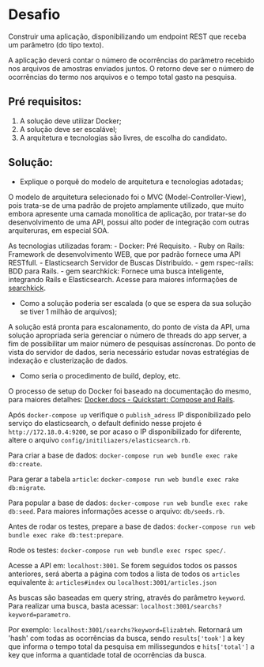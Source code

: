 # Desafio

Construir	uma	aplicação,	disponibilizando	um	endpoint	REST	que	receba	um	parâmetro	(do	tipo	texto).		

A	aplicação	deverá	contar	o	número	de	ocorrências	do	parâmetro	recebido	nos	arquivos	de	amostras	enviados	juntos.	O	retorno	deve	ser	o	número	de	ocorrências	do	termo	nos	arquivos	e	o	tempo	total	gasto	na	pesquisa.		

## Pré	requisitos:

  1.	A	solução	deve	utilizar	Docker;
  2.	A	solução	deve	ser	escalável;
  3.	A	arquitetura	e	tecnologias	são	livres,	de	escolha	do	candidato.

## Solução:		

  +	Explique	o	porquê	do	modelo	de	arquitetura	e	tecnologias	adotadas;

O modelo de arquitetura selecionado foi o MVC (Model-Controller-View), pois trata-se de uma padrão de projeto amplamente utilizado, que muito embora apresente uma camada monolitica de aplicação, por tratar-se do desenvolvimento de uma API, possui alto poder de integração com outras arquiteruras, em especial SOA.

  As tecnologias utilizadas foram:
      - Docker: Pré Requisito.
      - Ruby on Rails: Framework de desenvolvimento WEB, que por padrão fornece uma API RESTfull.
      - Elasticsearch Servidor de Buscas Distribuído.
      - gem rspec-rails: BDD para Rails.
      - gem searchkick: Fornece uma busca inteligente, integrando Rails e Elasticsearch.
  Acesse para maiores informações de [searchkick](https://github.com/ankane/searchkick).

  + Como	a	solução	poderia	ser	escalada	(o	que	se	espera	da	sua	solução	se	tiver	1	  milhão	de	arquivos);

A solução está pronta para escalonamento, do ponto de vista da API, uma solução apropriada seria gerenciar o número de threads do app server, a fim de possibilitar um maior número de pesquisas assíncronas. Do ponto de vista do servidor de dados, seria necessário estudar novas estratégias de indexação e clusterização de dados.

  +	Como	seria	o	procedimento	de	build,	deploy,	etc.

O processo de setup do Docker foi baseado na documentação do mesmo, para maiores detalhes: [Docker.docs - Quickstart: Compose and Rails](https://docs.docker.com/compose/rails/).

Após `docker-compose up` verifique o `publish_adress` IP disponibilizado pelo serviço do elasticsearch, o default definido nesse projeto é `http://172.18.0.4:9200`, se por acaso o IP disponibilizado for diferente, altere o arquivo `config/initiliazers/elasticsearch.rb`.

Para criar a base de dados: `docker-compose run web bundle exec rake db:create`.

Para gerar a tabela `article`: `docker-compose run web bundle exec rake db:migrate`.

Para popular a base de dados: `docker-compose run web bundle exec rake db:seed`. Para maiores informações acesse o arquivo: `db/seeds.rb`.

Antes de rodar os testes, prepare a base de dados: `docker-compose run web bundle exec rake db:test:prepare`.

Rode os testes: `docker-compose run web bundle exec rspec spec/.`

Acesse a API em: `localhost:3001`. Se forem seguidos todos os passos anteriores, será aberta a página com todos a lista de todos os `articles` equivalente à: `articles#index` ou `localhost:3001/articles.json`

As buscas são baseadas em query string, através do parâmetro `keyword`. Para realizar uma busca, basta acessar: `localhost:3001/searchs?keyword=parametro`.

Por exemplo: `localhost:3001/searchs?keyword=Elizabteh`. Retornará um 'hash' com todas as ocorrências da busca, sendo `results['took']` a key que informa o tempo total da pesquisa em milissegundos e `hits['total']` a key que informa a quantidade total de ocorrências da busca.
